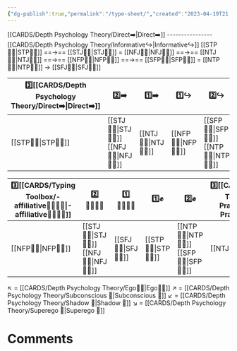 ```yaml
---
{"dg-publish":true,"permalink":"/type-sheet/","created":"2023-04-19T21:35:37.710+02:00","updated":"2023-04-21T13:26:07.966+02:00"}
---
```



[[CARDS/Depth Psychology Theory/Direct➡️\|Direct➡️]] ----------------[[CARDS/Depth Psychology Theory/Informative↪️\|Informative↪️]]
[[STP👨‍🔧\|STP👨‍🔧]] ==→== [[STJ👮‍♀️\|STJ👮‍♀️]] = [[NFJ👩‍🚒\|NFJ👩‍🚒]] ==→== [[NTJ👩‍✈️\|NTJ👩‍✈️]] ==→== [[NFP👩‍🔬\|NFP👩‍🔬]] ==→== [[SFP👨‍🎨\|SFP👨‍🎨]] = [[NTP👨‍🚀\|NTP👨‍🚀]] → [[SFJ👩‍⚕️\|SFJ👩‍⚕️]]

|3️⃣[[CARDS/Depth Psychology Theory/Direct➡️\|Direct➡️]] |    2️⃣➡️    |   1️⃣➡️   |    1️⃣↪️    |  2️⃣↪️  | 3️⃣[[CARDS/Depth Psychology Theory/Informative↪️\|Informative↪️]]|
| --------- | ----------- | ----------- | ------- | ------- | ----- |
| [[STP👨‍🔧\|STP👨‍🔧]]      | [[STJ👮‍♀️\|STJ👮‍♀️]]    [[NFJ👩‍🚒\|NFJ👩‍🚒]] | [[NTJ👩‍✈️\|NTJ👩‍✈️]]          | [[NFP👩‍🔬\|NFP👩‍🔬]] | [[SFP👨‍🎨\|SFP👨‍🎨]]    [[NTP👨‍🚀\|NTP👨‍🚀]] |   [[SFJ👩‍⚕️\|SFJ👩‍⚕️]]                 |


|3️⃣[[CARDS/Typing Toolbox/-affiliative👨‍👩‍👧‍👦\|-affiliative👨‍👩‍👧‍👦]] |    2️⃣👨‍👩‍👧‍👦   |   1️⃣👨‍👩‍👧‍👦   |    1️⃣✊    |  2️⃣✊  | 3️⃣[[CARDS/Typing Toolbox/-Pragmatic✊\|-Pragmatic✊]]|
| --------- | ----------- | ----------- | ------- | ------- | ----- |
| [[NFP👩‍🔬\|NFP👩‍🔬]]      | [[STJ👮‍♀️\|STJ👮‍♀️]]    [[NFJ👩‍🚒\|NFJ👩‍🚒]] | [[SFJ👩‍⚕️\|SFJ👩‍⚕️]]          | [[STP👨‍🔧\|STP👨‍🔧]] | [[NTP👨‍🚀\|NTP👨‍🚀]]    [[SFP👨‍🎨\|SFP👨‍🎨]] |   [[NTJ👩‍✈️\|NTJ👩‍✈️]]                 |

↖️ = [[CARDS/Depth Psychology Theory/Ego🙋‍♂️\|Ego🙋‍♂️]] 
↗️ = [[CARDS/Depth Psychology Theory/Subconscious 🤸\|Subconscious 🤸]] 
↙️ = [[CARDS/Depth Psychology Theory/Shadow 👤\|Shadow 👤]] 
↘️ = [[CARDS/Depth Psychology Theory/Superego 👹\|Superego 👹]] 




# Comments 
<script src="https://utteranc.es/client.js"
        repo="Heart4sides/Comment_Section"
        issue-term="pathname"
        theme="gruvbox-dark"
        crossorigin="anonymous"
        async>
</script>